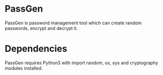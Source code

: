 # PassGen
PassGen is password management tool which can create random passwords, encrypt and decrypt it.

# Dependencies

PassGen requires Python3 with import random, os, sys and cryptography modules installed.

